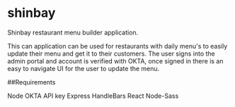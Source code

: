# shinbay
Shinbay restaurant menu builder application. 

This can application can be used for restaurants with daily menu's to easily update their menu and get it to their customers.
The user signs into the admin portal and account is verified with OKTA, once signed in there is an easy to navigate UI for the 
user to update the menu. 

##Requirements

Node
OKTA API key
Express
HandleBars
React
Node-Sass

